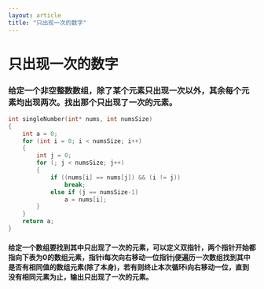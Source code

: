```yaml
---
layout: article
title: "只出现一次的数字"
---
```


# 只出现一次的数字

### 给定一个**非空**整数数组，除了某个元素只出现一次以外，其余每个元素均出现两次。找出那个只出现了一次的元素。

```c
int singleNumber(int* nums, int numsSize)
{
    int a = 0;
    for (int i = 0; i < numsSize; i++)
    {
        int j = 0;
        for (; j < numsSize; j++)
        {
            if ((nums[i] == nums[j]) && (i != j))
                break;
            else if (j == numsSize-1)
                a = nums[i];
        }
    }
    return a;
}
```

#### 给定一个数组要找到其中只出现了一次的元素，可以定义双指针，两个指针开始都指向下表为0的数组元素，指针i每次向右移动一位指针j便遍历一次数组找到其中是否有相同值的数组元素(除了本身)，若有则终止本次循环i向右移动一位，直到没有相同元素为止，输出只出现了一次的元素。

